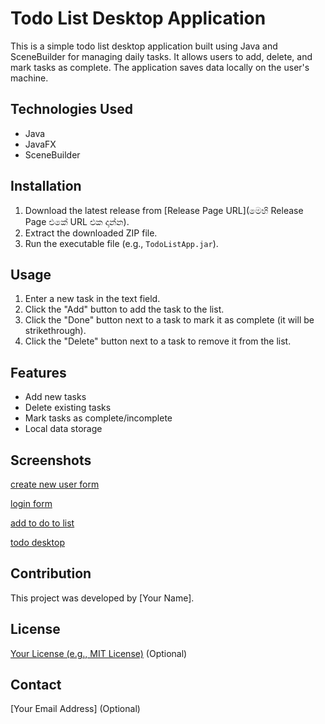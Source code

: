 # Todo List Desktop Application

This is a simple todo list desktop application built using Java and SceneBuilder for managing daily tasks. It allows users to add, delete, and mark tasks as complete. The application saves data locally on the user's machine.

## Technologies Used

* Java
* JavaFX
* SceneBuilder

## Installation

1.  Download the latest release from [Release Page URL](මෙහි Release Page එකේ URL එක දාන්න).
2.  Extract the downloaded ZIP file.
3.  Run the executable file (e.g., `TodoListApp.jar`).

## Usage

1.  Enter a new task in the text field.
2.  Click the "Add" button to add the task to the list.
3.  Click the "Done" button next to a task to mark it as complete (it will be strikethrough).
4.  Click the "Delete" button next to a task to remove it from the list.

## Features

* Add new tasks
* Delete existing tasks
* Mark tasks as complete/incomplete
* Local data storage

## Screenshots

[create new user form](https://github.com/nahal109/To-Do-List-Desktop-App/blob/main/create%20new%20user%20form.jpg)

[login form](https://github.com/nahal109/To-Do-List-Desktop-App/blob/main/login%20form.jpg)

[add to do to list](https://github.com/nahal109/To-Do-List-Desktop-App/blob/main/add%20to%20do%20to%20list.jpg)

[todo desktop](https://github.com/nahal109/To-Do-List-Desktop-App/blob/main/todo%20desktop.jpg)

## Contribution

This project was developed by [Your Name].

## License

[Your License (e.g., MIT License)](link-to-your-license) (Optional)

## Contact

[Your Email Address] (Optional)
